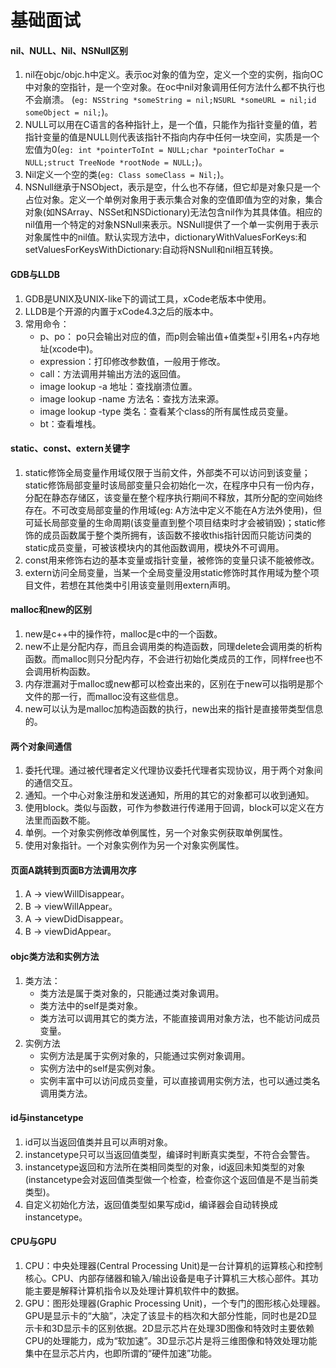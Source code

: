 # 基础面试
####  nil、NULL、Nil、NSNull区别
1. nil在objc/objc.h中定义。表示oc对象的值为空，定义一个空的实例，指向OC中对象的空指针，是一个空对象。在oc中nil对象调用任何方法什么都不执行也不会崩溃。
(`eg: NSString *someString = nil;NSURL *someURL = nil;id someObject = nil;`)。
2. NULL可以用在C语言的各种指针上，是一个值，只能作为指针变量的值，若指针变量的值是NULL则代表该指针不指向内存中任何一块空间，实质是一个宏值为0(`eg: int *pointerToInt = NULL;char *pointerToChar = NULL;struct TreeNode *rootNode = NULL;`)。
3. Nil定义一个空的类(`eg: Class someClass = Nil;`)。
4. NSNull继承于NSObject，表示是空，什么也不存储，但它却是对象只是一个占位对象。定义一个单例对象用于表示集合对象的空值即值为空的对象，集合对象(如NSArray、NSSet和NSDictionary)无法包含nil作为其具体值。相应的nil值用一个特定的对象NSNull来表示。NSNull提供了一个单一实例用于表示对象属性中的nil值。默认实现方法中，dictionaryWithValuesForKeys:和setValuesForKeysWithDictionary:自动将NSNull和nil相互转换。

#### GDB与LLDB
1. GDB是UNIX及UNIX-like下的调试工具，xCode老版本中使用。
2. LLDB是个开源的内置于xCode4.3之后的版本中。
3. 常用命令：
	* p、po： po只会输出对应的值，而p则会输出值+值类型+引用名+内存地址(xcode中)。
	* expression：打印修改参数值，一般用于修改。
	* call：方法调用并输出方法的返回值。
	* image lookup -a 地址：查找崩溃位置。
	* image lookup -name 方法名：查找方法来源。
	* image lookup -type 类名：查看某个class的所有属性成员变量。
	* bt：查看堆栈。

#### static、const、extern关键字
1. static修饰全局变量作用域仅限于当前文件，外部类不可以访问到该变量；static修饰局部变量时该局部变量只会初始化一次，在程序中只有一份内存，分配在静态存储区，该变量在整个程序执行期间不释放，其所分配的空间始终存在。不可改变局部变量的作用域(eg: A方法中定义不能在A方法外使用)，但可延长局部变量的生命周期(该变量直到整个项目结束时才会被销毁)；static修饰的成员函数属于整个类所拥有，该函数不接收this指针因而只能访问类的static成员变量，可被该模块内的其他函数调用，模块外不可调用。
2. const用来修饰右边的基本变量或指针变量，被修饰的变量只读不能被修改。
3. extern访问全局变量，当某一个全局变量没用static修饰时其作用域为整个项目文件，若想在其他类中引用该变量则用extern声明。

#### malloc和new的区别
1. new是c++中的操作符，malloc是c中的一个函数。
2. new不止是分配内存，而且会调用类的构造函数，同理delete会调用类的析构函数。而malloc则只分配内存，不会进行初始化类成员的工作，同样free也不会调用析构函数。
3. 内存泄漏对于malloc或new都可以检查出来的，区别在于new可以指明是那个文件的那一行，而malloc没有这些信息。
4. new可以认为是malloc加构造函数的执行，new出来的指针是直接带类型信息的。

#### 两个对象间通信
1. 委托代理。通过被代理者定义代理协议委托代理者实现协议，用于两个对象间的通信交互。
2. 通知。一个中心对象注册和发送通知，所用的其它的对象都可以收到通知。
3. 使用block。类似与函数，可作为参数进行传递用于回调，block可以定义在方法里而函数不能。
4. 单例。一个对象实例修改单例属性，另一个对象实例获取单例属性。
5. 使用对象指针。一个对象实例作为另一个对象实例属性。

#### 页面A跳转到页面B方法调用次序
1. A -> viewWillDisappear。
2. B -> viewWillAppear。
3. A -> viewDidDisappear。
4. B -> viewDidAppear。

#### objc类方法和实例方法
1. 类方法：
	* 类方法是属于类对象的，只能通过类对象调用。
	* 类方法中的self是类对象。
	* 类方法可以调用其它的类方法，不能直接调用对象方法，也不能访问成员变量。
2. 实例方法
	* 实例方法是属于实例对象的，只能通过实例对象调用。 
	* 实例方法中的self是实例对象。
	* 实例丰富中可以访问成员变量，可以直接调用实例方法，也可以通过类名调用类方法。 

#### id与instancetype
1. id可以当返回值类并且可以声明对象。
2. instancetype只可以当返回值类型，编译时判断真实类型，不符合会警告。
3. instancetype返回和方法所在类相同类型的对象，id返回未知类型的对象(instancetype会对返回值类型做一个检查，检查你这个返回值是不是当前类类型)。
4. 自定义初始化方法，返回值类型如果写成id，编译器会自动转换成instancetype。

#### CPU与GPU
1. CPU：中央处理器(Central Processing Unit)是一台计算机的运算核心和控制核心。CPU、内部存储器和输入/输出设备是电子计算机三大核心部件。其功能主要是解释计算机指令以及处理计算机软件中的数据。
2. GPU：图形处理器(Graphic Processing Unit)，一个专门的图形核心处理器。GPU是显示卡的“大脑”，决定了该显卡的档次和大部分性能，同时也是2D显示卡和3D显示卡的区别依据。2D显示芯片在处理3D图像和特效时主要依赖CPU的处理能力，成为“软加速”。3D显示芯片是将三维图像和特效处理功能集中在显示芯片内，也即所谓的“硬件加速”功能。



